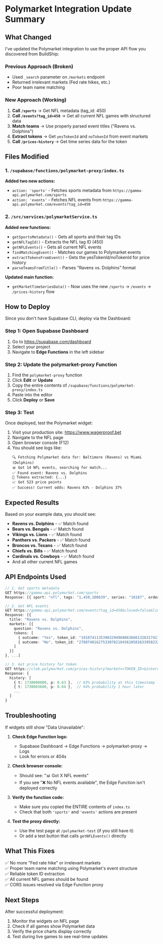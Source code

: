 # Polymarket Integration Update Summary

## What Changed

I've updated the Polymarket integration to use the proper API flow you discovered from BuildShip:

### Previous Approach (Broken)
- Used `_search` parameter on `/markets` endpoint
- Returned irrelevant markets (Fed rate hikes, etc.)
- Poor team name matching

### New Approach (Working)
1. **Call `/sports`** → Get NFL metadata (tag_id: 450)
2. **Call `/events?tag_id=450`** → Get all current NFL games with structured data
3. **Match teams** → Use properly parsed event titles ("Ravens vs. Dolphins")
4. **Extract tokens** → Get `yesTokenId` and `noTokenId` from event markets
5. **Call `/prices-history`** → Get time series data for the token

## Files Modified

### 1. `/supabase/functions/polymarket-proxy/index.ts`
**Added two new actions:**
- `action: 'sports'` - Fetches sports metadata from `https://gamma-api.polymarket.com/sports`
- `action: 'events'` - Fetches NFL events from `https://gamma-api.polymarket.com/events?tag_id=450`

### 2. `/src/services/polymarketService.ts`
**Added new functions:**
- `getSportsMetadata()` - Gets all sports and their tag IDs
- `getNFLTagId()` - Extracts the NFL tag ID (450)
- `getNFLEvents()` - Gets all current NFL events
- `findMatchingEvent()` - Matches our games to Polymarket events
- `extractTokensFromEvent()` - Gets the yesTokenId/noTokenId for price history
- `parseTeamsFromTitle()` - Parses "Ravens vs. Dolphins" format

**Updated main function:**
- `getMarketTimeSeriesData()` - Now uses the new `/sports` → `/events` → `/prices-history` flow

## How to Deploy

Since you don't have Supabase CLI, deploy via the Dashboard:

### Step 1: Open Supabase Dashboard
1. Go to https://supabase.com/dashboard
2. Select your project
3. Navigate to **Edge Functions** in the left sidebar

### Step 2: Update the polymarket-proxy Function
1. Find the `polymarket-proxy` function
2. Click **Edit** or **Update**
3. Copy the entire contents of `/supabase/functions/polymarket-proxy/index.ts`
4. Paste into the editor
5. Click **Deploy** or **Save**

### Step 3: Test
Once deployed, test the Polymarket widget:
1. Visit your production site: https://www.wagerproof.bet
2. Navigate to the NFL page
3. Open browser console (F12)
4. You should see logs like:
   ```
   🔍 Fetching Polymarket data for: Baltimore (Ravens) vs Miami (Dolphins)
   📊 Got 14 NFL events, searching for match...
   ✅ Found event: Ravens vs. Dolphins
   🎯 Tokens extracted: {...}
   📈 Got 523 price points
   ✅ Success! Current odds: Ravens 63% - Dolphins 37%
   ```

## Expected Results

Based on your example data, you should see:
- **Ravens vs. Dolphins** - ✅ Match found
- **Bears vs. Bengals** - ✅ Match found  
- **Vikings vs. Lions** - ✅ Match found
- **Panthers vs. Packers** - ✅ Match found
- **Broncos vs. Texans** - ✅ Match found
- **Chiefs vs. Bills** - ✅ Match found
- **Cardinals vs. Cowboys** - ✅ Match found
- And all other current NFL games

## API Endpoints Used

```typescript
// 1. Get sports metadata
GET https://gamma-api.polymarket.com/sports
Response: [{ sport: "nfl", tags: "1,450,100639", series: "10187", ordering: "away" }, ...]

// 2. Get NFL events
GET https://gamma-api.polymarket.com/events?tag_id=450&closed=false&limit=100
Response: [{ 
  title: "Ravens vs. Dolphins",
  markets: [{
    question: "Ravens vs. Dolphins",
    tokens: [
      { outcome: "Yes", token_id: "19107411353903294968863666132831741761932499489076109955229662722336998211898" },
      { outcome: "No", token_id: "27887481627533078210436105816339582329208302668772658985491126599747137465542" }
    ]
  }]
}, ...]

// 3. Get price history for token
GET https://clob.polymarket.com/prices-history?market=<TOKEN_ID>&interval=max&fidelity=60
Response: { 
  history: [
    { t: 1730000000, p: 0.63 },  // 63% probability at this timestamp
    { t: 1730003600, p: 0.64 },  // 64% probability 1 hour later
    ...
  ]
}
```

## Troubleshooting

If widgets still show "Data Unavailable":

1. **Check Edge Function logs:**
   - Supabase Dashboard → Edge Functions → polymarket-proxy → Logs
   - Look for errors or 404s

2. **Check browser console:**
   - Should see: "📊 Got X NFL events"
   - If you see "❌ No NFL events available", the Edge Function isn't deployed correctly

3. **Verify the function code:**
   - Make sure you copied the ENTIRE contents of `index.ts`
   - Check that both `'sports'` and `'events'` actions are present

4. **Test the proxy directly:**
   - Use the test page at `/polymarket-test` (if you still have it)
   - Or add a test button that calls `getNFLEvents()` directly

## What This Fixes

✅ No more "Fed rate hike" or irrelevant markets  
✅ Proper team name matching using Polymarket's event structure  
✅ Reliable token ID extraction  
✅ All current NFL games should be found  
✅ CORS issues resolved via Edge Function proxy  

## Next Steps

After successful deployment:
1. Monitor the widgets on NFL page
2. Check if all games show Polymarket data
3. Verify the price charts display correctly
4. Test during live games to see real-time updates

